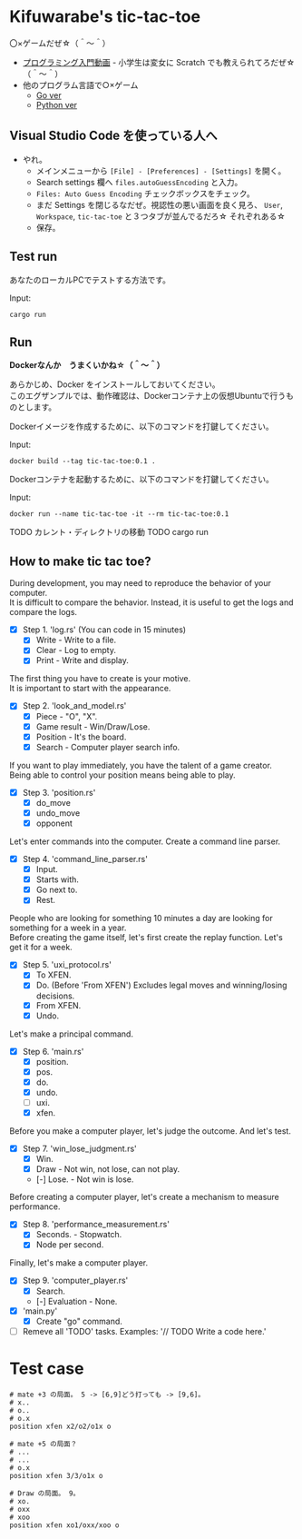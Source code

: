 # Kifuwarabe's tic-tac-toe

〇×ゲームだぜ☆（＾～＾）  

* [プログラミング入門動画](https://www.youtube.com/playlist?list=PLllMJuAE0iK6kSsi96OBXBgNZHFg7KB9f) - 小学生は変女に Scratch でも教えられてろだぜ☆（＾～＾）
* 他のプログラム言語で○×ゲーム
  * [Go ver](https://github.com/muzudho/tic-tac-toe-on-golang)
  * [Python ver](https://github.com/muzudho/tic-tac-toe-on-python)

## Visual Studio Code を使っている人へ

* やれ。
  * メインメニューから `[File] - [Preferences] - [Settings]` を開く。
  * Search settings 欄へ `files.autoGuessEncoding` と入力。
  * `Files: Auto Guess Encoding` チェックボックスをチェック。
  * まだ Settings を閉じるなだぜ。視認性の悪い画面を良く見ろ、 `User`, `Workspace`, `tic-tac-toe` と３つタブが並んでるだろ☆ それぞれある☆
  * 保存。

## Test run

あなたのローカルPCでテストする方法です。  

Input:  

```shell
cargo run
```

## Run

**Dockerなんか　うまくいかね☆（＾～＾）**

あらかじめ、Docker をインストールしておいてください。  
このエグザンプルでは、動作確認は、Dockerコンテナ上の仮想Ubuntuで行うものとします。  

Dockerイメージを作成するために、以下のコマンドを打鍵してください。  

Input:  

```shell
docker build --tag tic-tac-toe:0.1 .
```

Dockerコンテナを起動するために、以下のコマンドを打鍵してください。  

Input:  

```shell
docker run --name tic-tac-toe -it --rm tic-tac-toe:0.1
```

TODO カレント・ディレクトリの移動
TODO cargo run

## How to make tic tac toe?

During development, you may need to reproduce the behavior of your computer.  
It is difficult to compare the behavior. Instead, it is useful to get the logs and compare the logs.  

* [x] Step 1. 'log.rs' (You can code in 15 minutes)
  * [x] Write - Write to a file.
  * [x] Clear - Log to empty.
  * [x] Print - Write and display.

The first thing you have to create is your motive.  
It is important to start with the appearance.  

* [x] Step 2. 'look_and_model.rs'
  * [x] Piece - "O", "X".
  * [x] Game result - Win/Draw/Lose.
  * [x] Position - It's the board.
  * [x] Search - Computer player search info.

If you want to play immediately, you have the talent of a game creator.  
Being able to control your position means being able to play.  

* [x] Step 3. 'position.rs'
  * [x] do_move
  * [x] undo_move
  * [x] opponent

Let's enter commands into the computer. Create a command line parser.  

* [x] Step 4. 'command_line_parser.rs'
  * [x] Input.
  * [x] Starts with.
  * [x] Go next to.
  * [x] Rest.

People who are looking for something 10 minutes a day are looking for something for a week in a year.  
Before creating the game itself, let's first create the replay function. Let's get it for a week.  

* [x] Step 5. 'uxi_protocol.rs'
  * [x] To XFEN.
  * [x] Do. (Before 'From XFEN') Excludes legal moves and winning/losing decisions.
  * [x] From XFEN.
  * [x] Undo.

Let's make a principal command.  

* [x] Step 6. 'main.rs'
  * [x] position.
  * [x] pos.
  * [x] do.
  * [x] undo.
  * [ ] uxi.
  * [x] xfen.

Before you make a computer player, let's judge the outcome. And let's test.  

* [x] Step 7. 'win_lose_judgment.rs'
  * [x] Win.
  * [x] Draw - Not win, not lose, can not play.
  * [-] Lose. - Not win is lose.

Before creating a computer player, let's create a mechanism to measure performance.  

* [x] Step 8. 'performance_measurement.rs'
  * [x] Seconds. - Stopwatch.
  * [x] Node per second.

Finally, let's make a computer player.  

* [x] Step 9. 'computer_player.rs'
  * [x] Search.
  * [-] Evaluation - None.
* [x] 'main.py'
  * [x] Create "go" command.
* [ ] Remeve all 'TODO' tasks. Examples: '// TODO Write a code here.'

# Test case

```plain
# mate +3 の局面。 5 -> [6,9]どう打っても -> [9,6]。
# x..
# o..
# o.x
position xfen x2/o2/o1x o

# mate +5 の局面？
# ...
# ...
# o.x
position xfen 3/3/o1x o

# Draw の局面。 9。
# xo.
# oxx
# xoo
position xfen xo1/oxx/xoo o
```
